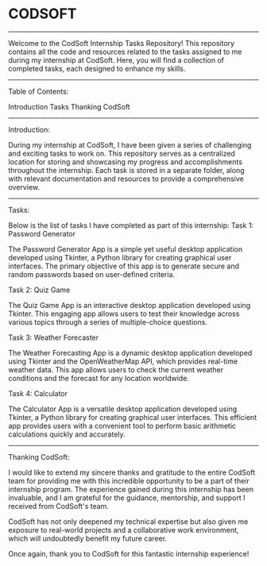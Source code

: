 # CODSOFT
____________________________________________________________________________________________________________________________________________________________________________________________________________________________________________________
Welcome to the CodSoft Internship Tasks Repository! This repository contains all the code and resources related to the tasks assigned to me during my internship at CodSoft. Here, you will find a collection of completed tasks, each designed to enhance my skills.
___________________________________________________________________________________________________________________________________________________________________________________________________________________________________________________
Table of Contents:

Introduction
Tasks
Thanking CodSoft
________________________________________________________________________________________________________________________________________________________________________________________________________________________________________________
Introduction:

During my internship at CodSoft, I have been given a series of challenging and exciting tasks to work on. This repository serves as a centralized location for storing and showcasing my progress and accomplishments throughout the internship. Each task is stored in a separate folder, along with relevant documentation and resources to provide a comprehensive overview.
____________________________________________________________________________________________________________________________________________________________________________________________________________________________________________________
Tasks:

Below is the list of tasks I have completed as part of this internship:
Task 1: Password Generator

The Password Generator App is a simple yet useful desktop application developed using Tkinter, a Python library for creating graphical user interfaces. The primary objective of this app is to generate secure and random passwords based on user-defined criteria.

Task 2: Quiz Game

The Quiz Game App is an interactive desktop application developed using Tkinter. This engaging app allows users to test their knowledge across various topics through a series of multiple-choice questions.

Task 3: Weather Forecaster

The Weather Forecasting App is a dynamic desktop application developed using Tkinter and the OpenWeatherMap API, which provides real-time weather data. This app allows users to check the current weather conditions and the forecast for any location worldwide.

Task 4: Calculator

The Calculator App is a versatile desktop application developed using Tkinter, a Python library for creating graphical user interfaces. This efficient app provides users with a convenient tool to perform basic arithmetic calculations quickly and accurately.
_____________________________________________________________________________________________________________________________________________________________________________________________________________________________________________________
Thanking CodSoft:

I would like to extend my sincere thanks and gratitude to the entire CodSoft team for providing me with this incredible opportunity to be a part of their internship program. The experience gained during this internship has been invaluable, and I am grateful for the guidance, mentorship, and support I received from CodSoft's team.

CodSoft has not only deepened my technical expertise but also given me exposure to real-world projects and a collaborative work environment, which will undoubtedly benefit my future career.

Once again, thank you to CodSoft for this fantastic internship experience!
